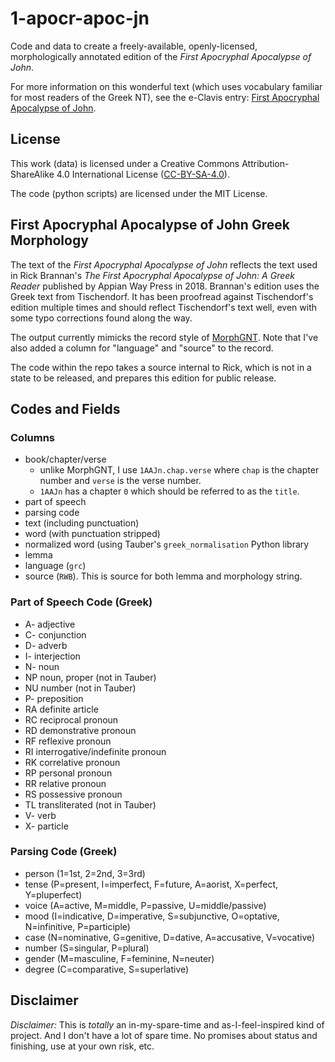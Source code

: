 # 1-apocr-apoc-jn
Code and data to create a freely-available, openly-licensed, morphologically annotated edition of the _First Apocryphal
Apocalypse of John_.

For more information on this wonderful text (which uses vocabulary familiar for most readers of the Greek NT),
see the e-Clavis entry: [First Apocryphal Apocalypse of John](https://www.nasscal.com/e-clavis-christian-apocrypha/1-apocryphal-apocalypse-of-john/).

## License
This work (data) is licensed under a Creative Commons Attribution-ShareAlike 4.0 International License
([CC-BY-SA-4.0](http://creativecommons.org/licenses/by-sa/4.0/)).

The code (python scripts) are licensed under the MIT License.

## First Apocryphal Apocalypse of John Greek Morphology

The text of the _First Apocryphal Apocalypse of John_ reflects the text used in Rick Brannan's _The First Apocryphal Apocalypse of John: 
A Greek Reader_ published by Appian Way Press in 2018. Brannan's edition uses the Greek text from Tischendorf. It has been proofread 
against Tischendorf's edition multiple times and should reflect Tischendorf's text well, even with some typo corrections found along the way.

The output currently mimicks the record style of [MorphGNT](https://github.com/MorphGNT). Note that I've also added 
a column for "language" and "source" to the record. 

The code within the repo takes a source internal to Rick, which is not in a state to be released, and prepares this edition for
public release.

## Codes and Fields

### Columns

 * book/chapter/verse
   * unlike MorphGNT, I use `1AAJn.chap.verse` where `chap` is the chapter number and `verse` is the verse number.
   * `1AAJn` has a chapter `0` which should be referred to as the `title`.
 * part of speech
 * parsing code
 * text (including punctuation)
 * word (with punctuation stripped)
 * normalized word (using Tauber's `greek_normalisation` Python library
 * lemma
 * language (`grc`)
 * source (`RWB`). This is source for both lemma and morphology string.

### Part of Speech Code (Greek)

* A- adjective  
* C- conjunction  
* D- adverb  
* I- interjection  
* N- noun
* NP noun, proper (not in Tauber)
* NU number (not in Tauber)
* P- preposition  
* RA definite article  
* RC reciprocal pronoun
* RD demonstrative pronoun  
* RF reflexive pronoun
* RI interrogative/indefinite pronoun  
* RK correlative pronoun
* RP personal pronoun  
* RR relative pronoun  
* RS possessive pronoun
* TL transliterated (not in Tauber)
* V- verb  
* X- particle  

### Parsing Code (Greek)

 * person (1=1st, 2=2nd, 3=3rd)
 * tense (P=present, I=imperfect, F=future, A=aorist, X=perfect, Y=pluperfect)
 * voice (A=active, M=middle, P=passive, U=middle/passive)
 * mood (I=indicative, D=imperative, S=subjunctive, O=optative, N=infinitive, P=participle)
 * case (N=nominative, G=genitive, D=dative, A=accusative, V=vocative)
 * number (S=singular, P=plural)
 * gender (M=masculine, F=feminine, N=neuter)
 * degree (C=comparative, S=superlative)
 
## Disclaimer
*Disclaimer:* This is _totally_ an in-my-spare-time and as-I-feel-inspired kind of project. And I don't have a lot of 
spare time. No promises about status and finishing, use at your own risk, etc.
